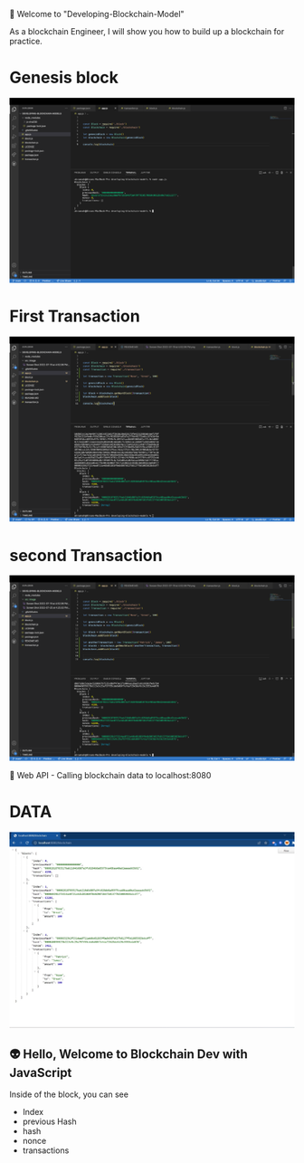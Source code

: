 🤟 Welcome to "Developing-Blockchain-Model"

As a blockchain Engineer, I will show you how to build up a blockchain for practice.

# Genesis block

![Intro](https://github.com/ahrumnoh/developing-blockchain-models/blob/main/src/image/Screen%20Shot%202022-07-19%20at%204.52.06%20PM.png)

# First Transaction

![Second](https://github.com/ahrumnoh/developing-blockchain-models/blob/main/src/image/Screen%20Shot%202022-07-25%20at%204.25.02%20PM.png)

# second Transaction

![Second](https://github.com/ahrumnoh/developing-blockchain-models/blob/main/src/image/Screen%20Shot%202022-07-26%20at%2012.32.43%20PM.png)

🔶 Web API - Calling blockchain data to localhost:8080

# DATA

![API](<https://github.com/ahrumnoh/developing-blockchain-models/blob/main/src/image/Screenshot%20(434).jpg?raw=true>)

## 👽 Hello, Welcome to Blockchain Dev with JavaScript

Inside of the block, you can see

- Index
- previous Hash
- hash
- nonce
- transactions
